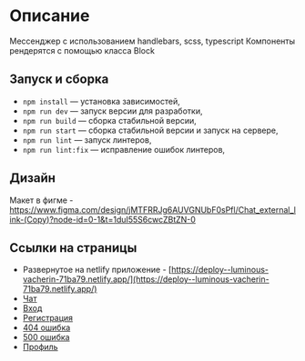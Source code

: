# Описание 
Мессенджер с использованием handlebars, scss, typescript
Компоненты рендерятся с помощью класса Block

## Запуск и сборка 

- `npm install` — установка зависимостей,
- `npm run dev` — запуск версии для разработки,
- `npm run build` — сборка стабильной версии,
- `npm run start` — сборка стабильной версии и запуск на сервере,
- `npm run lint` — запуск линтеров,
- `npm run lint:fix` — исправление ошибок линтеров,
  
## Дизайн
Макет в фигме - https://www.figma.com/design/jMTFRRJg6AUVGNUbF0sPfl/Chat_external_link-(Copy)?node-id=0-1&t=1duI55S6cwcZBtZN-0

## Ссылки на страницы
- Развернутое на netlify приложение - [https://deploy--luminous-vacherin-71ba79.netlify.app/](https://deploy--luminous-vacherin-71ba79.netlify.app/)
- [Чат](https://deploy--luminous-vacherin-71ba79.netlify.app/#chat)
- [Вход](https://deploy--luminous-vacherin-71ba79.netlify.app/#signin)
- [Регистрация](https://deploy--luminous-vacherin-71ba79.netlify.app/#signup)
- [404 ошибка](https://deploy--luminous-vacherin-71ba79.netlify.app/#error-client)
- [500 ошибка](https://deploy--luminous-vacherin-71ba79.netlify.app/#error-server)
- [Профиль](https://deploy--luminous-vacherin-71ba79.netlify.app/#profile)
